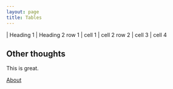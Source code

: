 ```yaml
---
layout: page
title: Tables
---
```


 | Heading 1 | Heading 2
 row 1 | cell 1 | cell 2
 row 2 | cell 3 | cell 4

## Other thoughts

This is great.

[About](/about.md)
